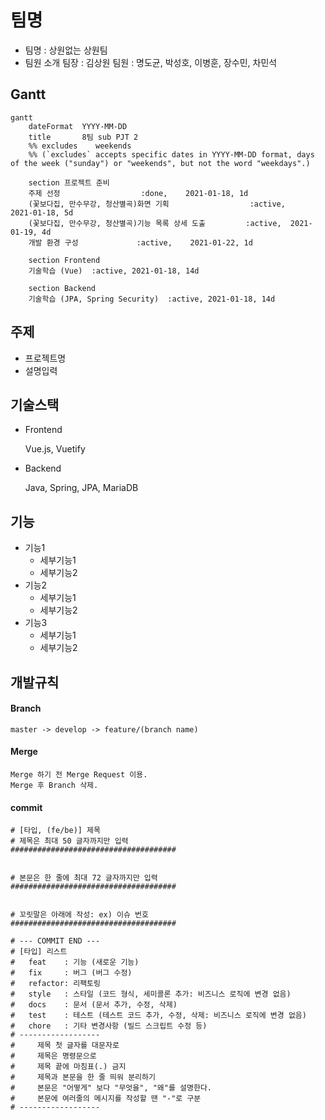 # 팀명
- 팀명 : 상원없는 상원팀
- 팀원 소개
  팀장 : 김상원
  팀원 : 명도균, 박성호, 이병훈, 장수민, 차민석

## Gantt

```mermaid
gantt
    dateFormat  YYYY-MM-DD
    title       8팀 sub PJT 2
    %% excludes    weekends
    %% (`excludes` accepts specific dates in YYYY-MM-DD format, days of the week ("sunday") or "weekends", but not the word "weekdays".)

    section 프로젝트 준비
    주제 선정                  :done,    2021-01-18, 1d
    (꽃보다집, 만수무강, 청산별곡)화면 기획                  :active,    2021-01-18, 5d
    (꽃보다집, 만수무강, 청산별곡)기능 목록 상세 도출         :active,  2021-01-19, 4d
    개발 환경 구성             :active,    2021-01-22, 1d

    section Frontend
    기술학습 (Vue)  :active, 2021-01-18, 14d

    section Backend
    기술학습 (JPA, Spring Security)  :active, 2021-01-18, 14d
```


## 주제
- 프로젝트명
- 설명입력

## 기술스택
- Frontend

  Vue.js, Vuetify

- Backend

  Java, Spring, JPA, MariaDB

## 기능
- 기능1
    - 세부기능1
    - 세부기능2
- 기능2
    - 세부기능1
    - 세부기능2
- 기능3
    - 세부기능1
    - 세부기능2

## 개발규칙

#### Branch
```
master -> develop -> feature/(branch name)
```

#### Merge
```
Merge 하기 전 Merge Request 이용.
Merge 후 Branch 삭제.
```

#### commit
```
# [타입, (fe/be)] 제목
# 제목은 최대 50 글자까지만 입력
#####################################


# 본문은 한 줄에 최대 72 글자까지만 입력
#####################################


# 꼬릿말은 아래에 작성: ex) 이슈 번호
#####################################

# --- COMMIT END ---
# [타입] 리스트
#   feat    : 기능 (새로운 기능)
#   fix     : 버그 (버그 수정)
#   refactor: 리팩토링
#   style   : 스타일 (코드 형식, 세미콜론 추가: 비즈니스 로직에 변경 없음)
#   docs    : 문서 (문서 추가, 수정, 삭제)
#   test    : 테스트 (테스트 코드 추가, 수정, 삭제: 비즈니스 로직에 변경 없음)
#   chore   : 기타 변경사항 (빌드 스크립트 수정 등)
# ------------------
#     제목 첫 글자를 대문자로
#     제목은 명령문으로
#     제목 끝에 마침표(.) 금지
#     제목과 본문을 한 줄 띄워 분리하기
#     본문은 "어떻게" 보다 "무엇을", "왜"를 설명한다.
#     본문에 여러줄의 메시지를 작성할 땐 "-"로 구분
# ------------------
```